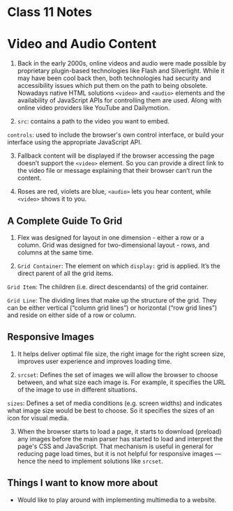 # Class 11 Notes

# Video and Audio Content

1. Back in the early 2000s, online videos and audio were made possible by proprietary plugin-based technologies like Flash and Silverlight. While it may have been cool back then, both technologies had security and accessibility issues which put them on the path to being obsolete. Nowadays native HTML solutions `<video>` and `<audio>` elements and the availability of JavaScript APIs for controlling them are used. Along with online video providers like YouTube and Dailymotion.

2. `src`: contains a path to the video you want to embed.

  `controls`: used to include the browser's own control interface, or build your interface using the appropriate JavaScript API.

3. Fallback content will be displayed if the browser accessing the page doesn’t support the `<video>` element. So you can provide a direct link to the video file or message explaining that their browser can’t run the content.

4. Roses are red, violets are blue, `<audio>` lets you hear content, while `<video>` shows it to you.

## A Complete Guide To Grid

1. Flex was designed for layout in one dimension - either a row or a column. Grid was designed for two-dimensional layout - rows, and columns at the same time.

2. `Grid Container`: The element on which `display:` grid is applied. It’s the direct parent of all the grid items.

 `Grid Item`: The children (i.e. direct descendants) of the grid container.

 `Grid Line`: The dividing lines that make up the structure of the grid. They can be either vertical (“column grid lines”) or horizontal (“row grid lines”) and reside on either side of a row or column.

## Responsive Images

1. It helps deliver optimal file size, the right image for the right screen size, improves user experience and improves loading time.

2. `srcset`: Defines the set of images we will allow the browser to choose between, and what size each image is. For example, it specifies the URL of the image to use in different situations.

  `sizes`: Defines a set of media conditions (e.g. screen widths) and indicates what image size would be best to choose. So it specifies the sizes of an icon for visual media.

3. When the browser starts to load a page, it starts to download (preload) any images before the main parser has started to load and interpret the page's CSS and JavaScript. That mechanism is useful in general for reducing page load times, but it is not helpful for responsive images — hence the need to implement solutions like `srcset`.

## Things I want to know more about

- Would like to play around with implementing multimedia to a website.
